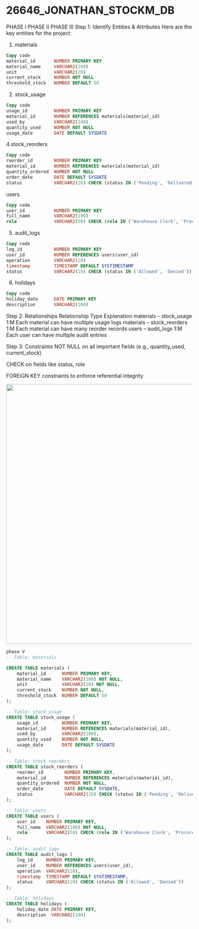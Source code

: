 # 26646_JONATHAN_STOCKM_DB
PHASE I
PHASE II
PHASE III
Step 1: Identify Entities & Attributes
Here are the key entities for the project:

1. materials
```sql
Copy code
material_id       NUMBER PRIMARY KEY  
material_name     VARCHAR2(100)  
unit              VARCHAR2(20)  
current_stock     NUMBER NOT NULL  
threshold_stock   NUMBER DEFAULT 50
```
2. stock_usage
```sql
Copy code
usage_id          NUMBER PRIMARY KEY  
material_id       NUMBER REFERENCES materials(material_id)  
used_by           VARCHAR2(100)  
quantity_used     NUMBER NOT NULL  
usage_date        DATE DEFAULT SYSDATE
```
4.stock_reorders
```sql
Copy code
reorder_id        NUMBER PRIMARY KEY  
material_id       NUMBER REFERENCES materials(material_id)  
quantity_ordered  NUMBER NOT NULL  
order_date        DATE DEFAULT SYSDATE  
status            VARCHAR2(20) CHECK (status IN ('Pending', 'Delivered', 'Cancelled'))
```
users
```sql
Copy code
user_id           NUMBER PRIMARY KEY  
full_name         VARCHAR2(100)  
role              VARCHAR2(50) CHECK (role IN ('Warehouse Clerk', 'Procurement Officer', 'Admin'))
```

5. audit_logs
```sql
Copy code
log_id            NUMBER PRIMARY KEY  
user_id           NUMBER REFERENCES users(user_id)  
operation         VARCHAR2(20)  
timestamp         TIMESTAMP DEFAULT SYSTIMESTAMP  
status            VARCHAR2(10) CHECK (status IN ('Allowed', 'Denied'))
```
6. holidays
```sql
Copy code
holiday_date      DATE PRIMARY KEY  
description       VARCHAR2(100)
```
Step 2: Relationships
Relationship	Type	Explanation
materials – stock_usage   	1:M	Each material can have multiple usage logs
materials – stock_reorders	1:M	Each material can have many reorder records
users – audit_logs        	1:M	Each user can have multiple audit entries

Step 3: Constraints
NOT NULL on all important fields (e.g., quantity_used, current_stock)

CHECK on fields like status, role

FOREIGN KEY constraints to enforce referential integrity

<img width="700" src=".pictures/Capture.JPG">

```sql
phase V
-- Table: materials

CREATE TABLE materials (
    material_id      NUMBER PRIMARY KEY,
    material_name    VARCHAR2(100) NOT NULL,
    unit             VARCHAR2(20) NOT NULL,
    current_stock    NUMBER NOT NULL,
    threshold_stock  NUMBER DEFAULT 50
);

-- Table: stock_usage
CREATE TABLE stock_usage (
    usage_id         NUMBER PRIMARY KEY,
    material_id      NUMBER REFERENCES materials(material_id),
    used_by          VARCHAR2(100),
    quantity_used    NUMBER NOT NULL,
    usage_date       DATE DEFAULT SYSDATE
);

-- Table: stock_reorders
CREATE TABLE stock_reorders (
    reorder_id        NUMBER PRIMARY KEY,
    material_id       NUMBER REFERENCES materials(material_id),
    quantity_ordered  NUMBER NOT NULL,
    order_date        DATE DEFAULT SYSDATE,
    status            VARCHAR2(20) CHECK (status IN ('Pending', 'Delivered', 'Cancelled'))
);

-- Table: users
CREATE TABLE users (
    user_id    NUMBER PRIMARY KEY,
    full_name  VARCHAR2(100) NOT NULL,
    role       VARCHAR2(50) CHECK (role IN ('Warehouse Clerk', 'Procurement Officer', 'Admin'))
);

-- Table: audit_logs
CREATE TABLE audit_logs (
    log_id     NUMBER PRIMARY KEY,
    user_id    NUMBER REFERENCES users(user_id),
    operation  VARCHAR2(20),
    timestamp  TIMESTAMP DEFAULT SYSTIMESTAMP,
    status     VARCHAR2(10) CHECK (status IN ('Allowed', 'Denied'))
);

-- Table: holidays
CREATE TABLE holidays (
    holiday_date DATE PRIMARY KEY,
    description  VARCHAR2(100)
);
```
